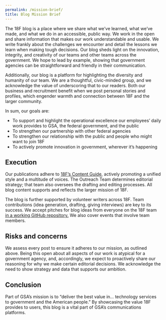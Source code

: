 ```yaml
---
permalink: /mission-brief/
title: Blog Mission Brief
---
```


The 18F blog is a place where we share what we’ve learned, what we’ve
made, and what we do in an accessible, public way. We work in the open
and share information that makes our work understandable and usable. We
write frankly about the challenges we encounter and detail the lessons
we learn when making tough decisions. Our blog sheds light on the
innovation, integrity, and creativity of our teams and other teams
across the government. We hope to lead by example, showing that
government agencies can be straightforward and friendly in their
communication.

Additionally, our blog is a platform for highlighting the diversity and
humanity of our team. We are a thoughtful, civic-minded group, and we
acknowledge the value of underscoring that to our readers. Both our
business and recruitment benefit when we post personal stories and
profiles, which engender warmth and connection between 18F and the
larger community.

In sum, our goals are:

-   To support and highlight the operational excellence our employees’ daily work provides to GSA, the federal government, and the public
-   To strengthen our partnership with other federal agencies
-   To strengthen our relationship with the public and people who might want to join 18F
-   To actively promote innovation in government, wherever it’s happening

Execution
---------

Our publications adhere to [18F’s Content Guide](https://pages.18f.gov/content-guide/), actively promoting a
unified style and a multitude of voices. The Outreach Team
determines editorial strategy; that team also oversees the drafting and
editing processes. All blog content supports and reflects the larger
mission of 18F.

The blog is further supported by volunteer writers across 18F. Team
contributions (idea generation, drafting, giving interviews) are key to
its success. We accept pitches for blog ideas from everyone on the 18F
team [in a working GitHub
repository.](https://github.com/18f/blog-drafts) We also cover events
that involve team members.

Risks and concerns
------------------

We assess every post to ensure it adheres to our mission, as outlined
above. Being this open about all aspects of our work is atypical for a
government agency, and, accordingly, we expect to proactively share our
reasoning for why we make certain editorial decisions. We acknowledge
the need to show strategy and data that supports our ambition.

Conclusion
----------

Part of GSA’s mission is to “deliver the best value in… technology
services to government and the American people.” By showcasing the value
18F provides to users, this blog is a vital part of GSA’s communications
platforms.
